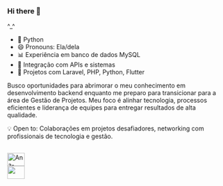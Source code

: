 ### Hi there 👋
^_^
- 🌱 Python 
- 😄 Pronouns: Ela/dela
- 📊 Experiência em banco de dados MySQL
- 🔄 Integração com APIs e sistemas
- 🚀 Projetos com Laravel, PHP, Python, Flutter

Busco oportunidades para abrimorar o meu conhecimento em desenvolvimento backend enquanto me preparo para transicionar para a área de Gestão de Projetos. Meu foco é alinhar tecnologia, processos eficientes e liderança de equipes para entregar resultados de alta qualidade.

💡 Open to: Colaborações em projetos desafiadores, networking com profissionais de tecnologia e gestão.

##
<div>
  <img alig="center" alt="Ana-Python" height="30" width="40" src="https://cdn.jsdelivr.net/gh/devicons/devicon@latest/icons/python/python-original.svg" />
          
</div>
<div>
  <a href="https://www.linkedin.com/in/ana-caroline-dos-santos-ribeiro-b12b912ba/"><img alig="center" height="30" width="40" src="https://cdn.jsdelivr.net/gh/devicons/devicon@latest/icons/linkedin/linkedin-original.svg"></a>
          
</div>
